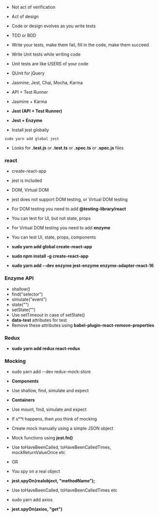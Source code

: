 * Not act of verification
* Act of design
* Code or design evolves as you write tests
* TDD or BDD
* Write your tests, make them fail, fill in the code, make them succeed
* Write Unit tests while writing code
* Unit tests are like USERS of your code

* QUnit for jQuery
* Jasmine, Jest, Chai, Mocha, Karma
* API + Test Runner
* Jasmine + Karma

* __Jest (API + Test Runner)__
* __Jest + Enzyme__

* Install jest globally
```
sudo yarn add global jest
```
* Looks for __.test.js__ or __.test.ts__ or __.spec.ts__ or __.spec.js__ files


### react

* create-react-app
* jest is included
* DOM, Virtual DOM
* jest does not support DOM testing, or Virtual DOM testing

* For DOM testing you need to add __@testing-library/react__
* You can test for UI, but not state, props

* For Virtual DOM testing you need to add __enzyme__
* You can test UI, state, props, components

* __sudo yarn add global create-react-app__
* __sudo npm install -g create-react-app__
* __sudo yarn add --dev enzyme jest-enzyme enzyme-adapter-react-16__

### Enzyme API

* shallow()
* find("selector")
* simulate("event")
* state("")
* setState("")
* Use setTimeout in case of setState()
* __data-test__ attributes for test 
* Remove these attributes using __babel-plugin-react-remove-properties__

### Redux

* __sudo yarn add redux react-redux__

### Mocking

* sudo yarn add --dev redux-mock-store

* __Components__
* Use shallow, find, simulate and expect

* __Containers__
* Use mount, find, simulate and expect
* If s**t happens, then you think of mocking

* Create mock manually using a simple JSON object
* Mock functions using __jest.fn()__
* Use toHaveBeenCalled, toHaveBeenCalledTimes, mockReturnValueOnce etc

* OR
* You spy on a real object
* __jest.spyOn(realobject, "methodName");__
* Use toHaveBeenCalled, toHaveBeenCalledTimes etc

* sudo yarn add axios
* __jest.spyOn(axios, "get")__